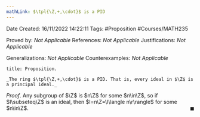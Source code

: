 ```yaml
---
mathLink: $\tpl{\Z,+,\cdot}$ is a PID
---
```


<div class="topSpace"></div>

Date Created: 16/11/2022 14:22:11
Tags: #Proposition #Courses/MATH235

Proved by: _Not Applicable_
References: _Not Applicable_
Justifications: _Not Applicable_

Generalizations: _Not Applicable_
Counterexamples: _Not Applicable_

``` ad-Proposition
title: Proposition.

_The ring $\tpl{\Z,+,\cdot}$ is a PID. That is, every ideal in $\Z$ is a principal ideal._

```

_Proof_. Any subgroup of $\Z$ is $n\Z$ for some $n\in\Z$, so if $I\subseteq\Z$ is an ideal, then $I=n\Z=\l\langle n\r\rangle$ for some $n\in\Z$.<span style="float:right;">$\blacksquare$</span>
